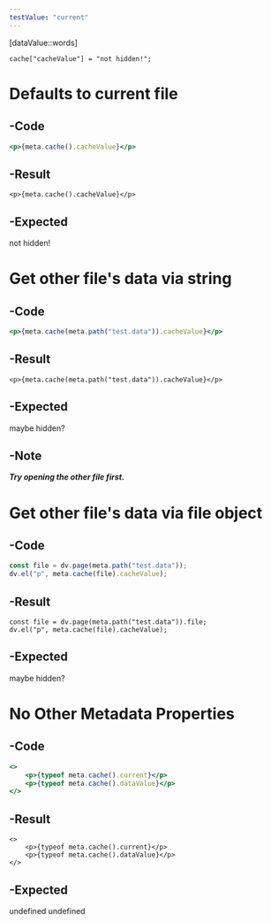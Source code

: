 ```yaml
---
testValue: "current"
---
```

[dataValue::words]
```dataviewjs
cache["cacheValue"] = "not hidden!";
```

# Defaults to current file
## -Code
```jsx
<p>{meta.cache().cacheValue}</p>
```

## -Result
```jsx:
<p>{meta.cache().cacheValue}</p>
```

## -Expected
not hidden!

# Get other file's data via string
## -Code
```jsx
<p>{meta.cache(meta.path("test.data")).cacheValue}</p>
```

## -Result
```jsx:
<p>{meta.cache(meta.path("test.data")).cacheValue}</p>
```

## -Expected
maybe hidden?

## -Note
***Try opening the other file first.***

# Get other file's data via file object
## -Code
```js
const file = dv.page(meta.path("test.data"));
dv.el("p", meta.cache(file).cacheValue);
```

## -Result
```dataviewjs
const file = dv.page(meta.path("test.data")).file;
dv.el("p", meta.cache(file).cacheValue);
```

## -Expected
maybe hidden?

# No Other Metadata Properties
## -Code
```jsx
<>
	<p>{typeof meta.cache().current}</p>
	<p>{typeof meta.cache().dataValue}</p>
</>
```

## -Result
```jsx:
<>
	<p>{typeof meta.cache().current}</p>
	<p>{typeof meta.cache().dataValue}</p>
</>
```

## -Expected
undefined
undefined